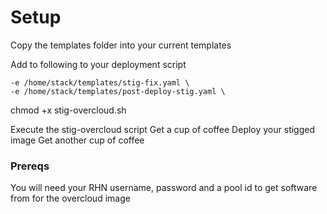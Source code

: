 # Setup
Copy the templates folder into your current templates

Add to following to your deployment script

    -e /home/stack/templates/stig-fix.yaml \
    -e /home/stack/templates/post-deploy-stig.yaml \

chmod +x stig-overcloud.sh

Execute the stig-overcloud script
Get a cup of coffee
Deploy your stigged image
Get another cup of coffee

### Prereqs
You will need your RHN username, password and a pool id to get software from for the overcloud image


